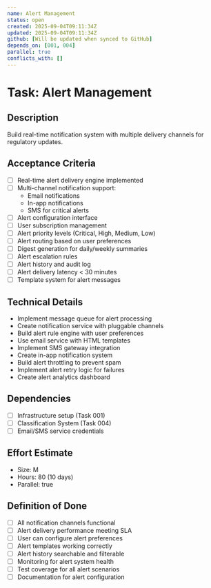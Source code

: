 ```yaml
---
name: Alert Management
status: open
created: 2025-09-04T09:11:34Z
updated: 2025-09-04T09:11:34Z
github: [Will be updated when synced to GitHub]
depends_on: [001, 004]
parallel: true
conflicts_with: []
---
```


# Task: Alert Management

## Description
Build real-time notification system with multiple delivery channels for regulatory updates.

## Acceptance Criteria
- [ ] Real-time alert delivery engine implemented
- [ ] Multi-channel notification support:
  - Email notifications
  - In-app notifications
  - SMS for critical alerts
- [ ] Alert configuration interface
- [ ] User subscription management
- [ ] Alert priority levels (Critical, High, Medium, Low)
- [ ] Alert routing based on user preferences
- [ ] Digest generation for daily/weekly summaries
- [ ] Alert escalation rules
- [ ] Alert history and audit log
- [ ] Alert delivery latency < 30 minutes
- [ ] Template system for alert messages

## Technical Details
- Implement message queue for alert processing
- Create notification service with pluggable channels
- Build alert rule engine with user preferences
- Use email service with HTML templates
- Implement SMS gateway integration
- Create in-app notification system
- Build alert throttling to prevent spam
- Implement alert retry logic for failures
- Create alert analytics dashboard

## Dependencies
- [ ] Infrastructure setup (Task 001)
- [ ] Classification System (Task 004)
- [ ] Email/SMS service credentials

## Effort Estimate
- Size: M
- Hours: 80 (10 days)
- Parallel: true

## Definition of Done
- [ ] All notification channels functional
- [ ] Alert delivery performance meeting SLA
- [ ] User can configure alert preferences
- [ ] Alert templates working correctly
- [ ] Alert history searchable and filterable
- [ ] Monitoring for alert system health
- [ ] Test coverage for all alert scenarios
- [ ] Documentation for alert configuration